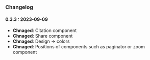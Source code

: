 ### Changelog

#### 0.3.3 : 2023-09-09

- **Chnaged**: Citation component
- **Chnaged**: Share component
- **Chnaged**: Design -> colors
- **Chnaged**: Positions of components such as paginator or zoom component
